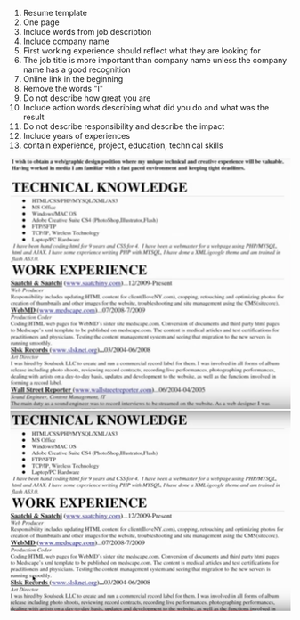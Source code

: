 1. Resume template      
2. One page      
3. Include words from job description      
4. Include company name      
5. First working experience should reflect what they are looking for      
6. The job title is more important than company name unless the company name has a good recognition        
7. Online link in the beginning      
8. Remove the words "I"        
9. Do not describe how great you are      
10. Include action words describing what did you do and what was the result        
11. Do not describe responsibility and describe the impact      
12. Include years of experiences      
13. contain experience, project, education, technical skills        
        
                              

<img src="assets/Lecture1 Resume.png" alt="Resume" style="zoom:50%;" /> 
<img src="assets/Lecture1 WorkingResume.png" alt="Resume" style="zoom:50%;" />           

        
      
        
       
